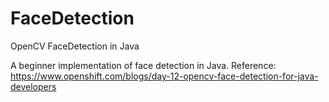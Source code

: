 FaceDetection
=============

OpenCV FaceDetection in Java

A beginner implementation of face detection in Java.
Reference:
https://www.openshift.com/blogs/day-12-opencv-face-detection-for-java-developers
